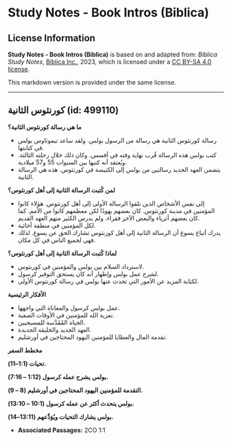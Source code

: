 # Study Notes - Book Intros (Biblica)

## License Information

**Study Notes - Book Intros (Biblica)** is based on and adapted from: _Biblica Study Notes_, [Biblica Inc.](https://www.biblica.com/), 2023, which is licensed under a [CC BY-SA 4.0 license](https://creativecommons.org/licenses/by-sa/4.0/legalcode.en).

This markdown version is provided under the same license.



--------------------------------

## كورنثوس الثانية (id: 499110)

**ما هي رسالة كورنثوس الثانية؟**

* رسالة كورنثوس الثانية هي رسالة من الرسول بولس. ولقد ساعد تيموثاوس بولس في كتابتها.
* كتب بولس هذه الرسالة قُرب نهاية وقته في أفسس. وكان ذلك خلال رحلته الثالثة. ويُعتقد أنه كتبها بين السنوات 55 و57 ميلادية.
* يتضمن العهد الجديد رسالتين من بولس إلى الكنيسة في كورنثوس. هذه هي الرسالة الثانية.

**لمن كُتبت الرسالة الثانية إلى أهل كورنثوس؟**

* إلى نفس الأشخاص الذين تلقوا الرسالة الأولى إلى أهل كورنثوس. هؤلاء كانوا المؤمنين في مدينة كورنثوس. كان بعضهم يهودًا لكن معظمهم كانوا من الأمم. كما كان بعضهم أثرياء والبعض الآخر فقراء. ولم يدرس الكثير منهم العهد القديم.
* لكل المؤمنين في منطقة أخائية.
* يدرك أتباع يسوع أن الرسالة الثانية إلى أهل كورنثوس تشارك الحق عن يسوع. لذلك فهي لجميع الناس في كل مكان.

**لماذا كُتبت الرسالة الثانية إلى أهل كورنثوس؟**

* لاسترداد السلام بين بولس والمؤمنين في كورنثوس.
* لشرح عمل بولس وإظهار أنه كان يستحق التوقير كرسول.
* لكتابة المزيد عن الأمور التي تحدث عنها بولس في رسالة كورنثوس الأولى.

**الأفكار الرئيسية**

* عمل بولس كرسول والمعاناة التي واجهها.
* تعزية الله للمؤمنين في الأوقات الصعبة.
* الحياة المُقَدَّسة للمسيحيين.
* العهد الجديد والخليقة الجديدة.
* تقدمة المال والعطايا للمؤمنين اليهود المحتاجين في أورشليم.

**مخطط السفر**

**تحيات (1:1–11\).**

**بولس** **يشرح عمله كرسول (1:12 – 7:16\).**

**التقدمة للمؤمنين اليهود المحتاجين في أورشليم (8 – 9\).**

**بولس يتحدث أكثر عن عمله كرسول (10:1 – 13:10\).**

**بولس يشارك التحيات ويُوَدِّعهم (13:11–14\).**

* **Associated Passages:** 2CO 1:1

